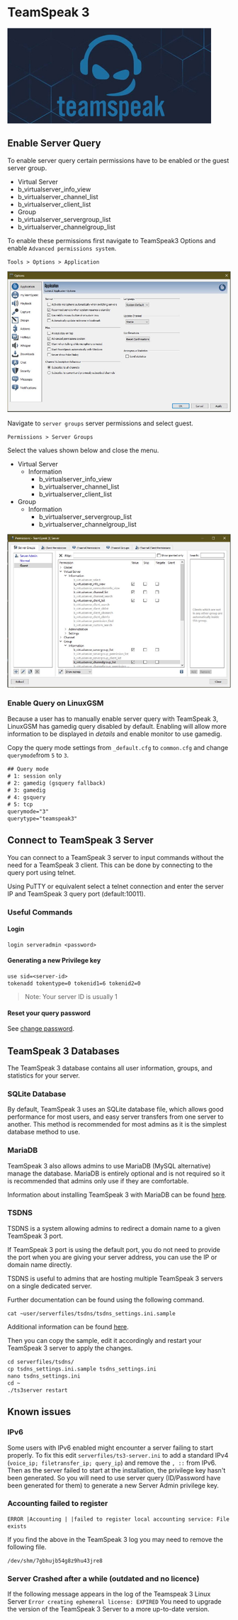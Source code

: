 # TeamSpeak 3

![](../.gitbook/assets/teamspeakbanner.jpg)

## Enable Server Query

To enable server query certain permissions have to be enabled or the guest server group.

* Virtual Server
* b\_virtualserver\_info\_view
* b\_virtualserver\_channel\_list
* b\_virtualserver\_client\_list
* Group
* b\_virtualserver\_servergroup\_list
* b\_virtualserver\_channelgroup\_list

To enable these permissions first navigate to TeamSpeak3 Options and enable `Advanced permissions system`.

```text
Tools > Options > Application
```

![](../.gitbook/assets/ts3_advanced_permissions.jpg)

Navigate to `server groups` server permissions and select guest.

```text
Permissions > Server Groups
```

Select the values shown below and close the menu.

* Virtual Server
  * Information
    * b\_virtualserver\_info\_view
    * b\_virtualserver\_channel\_list
    * b\_virtualserver\_client\_list
* Group
  * Information
    * b\_virtualserver\_servergroup\_list
    * b\_virtualserver\_channelgroup\_list

![](../.gitbook/assets/ts3_server_group_permissions.jpg)

### Enable Query on LinuxGSM

Because a user has to manually enable server query with TeamSpeak 3, LinuxGSM has gamedig query disabled by default. Enabling will allow more information to be displayed in _details_ and enable monitor to use gamedig.

Copy the query mode settings from `_default.cfg`  to `common.cfg` and change `querymode`from `5` to `3`.

```text
## Query mode
# 1: session only
# 2: gamedig (gsquery fallback)
# 3: gamedig
# 4: gsquery
# 5: tcp
querymode="3"
querytype="teamspeak3"
```

## Connect to TeamSpeak 3 Server

You can connect to a TeamSpeak 3 server to input commands without the need for a TeamSpeak 3 client. This can be done by connecting to the query port using telnet.

Using PuTTY or equivalent select a telnet connection and enter the server IP and TeamSpeak 3 query port \(default:10011\).

### Useful Commands

#### Login

```text
login serveradmin <password>
```

#### Generating a new Privilege key

```text
use sid=<server-id>
tokenadd tokentype=0 tokenid1=6 tokenid2=0
```

> Note: Your server ID is usually 1

#### Reset your query password

See [change password](../commands/change-password.md).

## TeamSpeak 3 Databases

The TeamSpeak 3 database contains all user information, groups, and statistics for your server.

### SQLite Database

By default, TeamSpeak 3 uses an SQLite database file, which allows good performance for most users, and easy server transfers from one server to another. This method is recommended for most admins as it is the simplest database method to use.

### MariaDB

TeamSpeak 3 also allows admins to use MariaDB \(MySQL alternative\) manage the database. MariaDB is entirely optional and is not required so it is recommended that admins only use if they are comfortable.

Information about installing TeamSpeak 3 with MariaDB can be found [here](https://www.digitalocean.com/community/questions/setup-teamspeak-server-ubuntu-15-04).

### TSDNS

TSDNS is a system allowing admins to redirect a domain name to a given TeamSpeak 3 port.

If TeamSpeak 3 port is using the default port, you do not need to provide the port when you are giving your server address, you can use the IP or domain name directly.

TSDNS is useful to admins that are hosting multiple TeamSpeak 3 servers on a single dedicated server.

Further documentation can be found using the following command.

```text
cat ~user/serverfiles/tsdns/tsdns_settings.ini.sample
```

Additional information can be found [here](http://lastconnect.net/en/tsdnsdoc/).

Then you can copy the sample, edit it accordingly and restart your TeamSpeak 3 server to apply the changes.

```text
cd serverfiles/tsdns/
cp tsdns_settings.ini.sample tsdns_settings.ini
nano tsdns_settings.ini
cd ~
./ts3server restart
```

## Known issues

### IPv6

Some users with IPv6 enabled might encounter a server failing to start properly. To fix this edit `serverfiles/ts3-server.ini` to add a standard IPv4 \(`voice_ip; filetransfer_ip; query_ip`\) and remove the `, ::` from IPv6. Then as the server failed to start at the installation, the privilege key hasn't been generated. So you will need to use server query \(ID/Password have been generated for them\) to generate a new Server Admin privilege key.

### Accounting failed to register

```text
ERROR |Accounting | |failed to register local accounting service: File exists
```

If you find the above in the TeamSpeak 3 log you may need to remove the following file.

```text
/dev/shm/7gbhujb54g8z9hu43jre8
```

### Server Crashed after a while \(outdated and no licence\)

If the following message appears in the log of the Teamspeak 3 Linux Server `Error creating ephemeral license: EXPIRED` You need to upgrade the version of the TeamSpeak 3 Server to a more up-to-date version.

